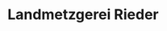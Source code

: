 ---
title: "Landmetzgerei Rieder"
url: /radolfzell-am-bodensee/landmetzgerei-rieder/
shop: Metzgerei
---
